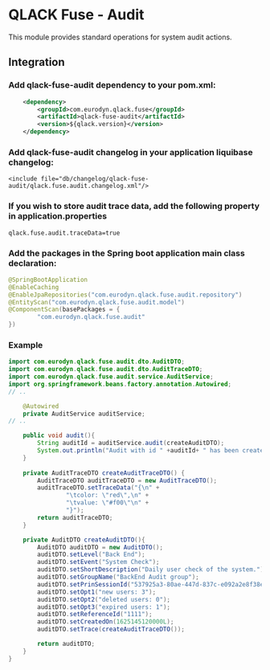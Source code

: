 # QLACK Fuse - Audit

This module provides standard operations for system audit actions.

## Integration

### Add qlack-fuse-audit dependency to your pom.xml:
```xml
    <dependency>
        <groupId>com.eurodyn.qlack.fuse</groupId>
        <artifactId>qlack-fuse-audit</artifactId>
        <version>${qlack.version}</version>
    </dependency>
```

### Add qlack-fuse-audit changelog in your application liquibase changelog:
```
<include file="db/changelog/qlack-fuse-audit/qlack.fuse.audit.changelog.xml"/>
```

### If you wish to store audit trace data, add the following property in application.properties
```properties
qlack.fuse.audit.traceData=true
```

### Add the packages in the Spring boot application main class declaration:
```java
@SpringBootApplication
@EnableCaching
@EnableJpaRepositories("com.eurodyn.qlack.fuse.audit.repository")
@EntityScan("com.eurodyn.qlack.fuse.audit.model")
@ComponentScan(basePackages = {
        "com.eurodyn.qlack.fuse.audit"
})
```

### Example
```java
import com.eurodyn.qlack.fuse.audit.dto.AuditDTO;
import com.eurodyn.qlack.fuse.audit.dto.AuditTraceDTO;
import com.eurodyn.qlack.fuse.audit.service.AuditService;
import org.springframework.beans.factory.annotation.Autowired;
// ..

    @Autowired
    private AuditService auditService;
// ..

    public void audit(){
        String auditId = auditService.audit(createAuditDTO);
        System.out.println("Audit with id " +auditId+ " has been created.");
    }
    
    private AuditTraceDTO createAuditTraceDTO() {
        AuditTraceDTO auditTraceDTO = new AuditTraceDTO();
        auditTraceDTO.setTraceData("{\n" +
                "\tcolor: \"red\",\n" +
                "\tvalue: \"#f00\"\n" +
                "}");
        return auditTraceDTO;
    }

    private AuditDTO createAuditDTO(){
        AuditDTO auditDTO = new AuditDTO();
        auditDTO.setLevel("Back End");
        auditDTO.setEvent("System Check");
        auditDTO.setShortDescription("Daily user check of the system.");
        auditDTO.setGroupName("BackEnd Audit group");
        auditDTO.setPrinSessionId("537925a3-80ae-447d-837c-e092a2e8f38e");
        auditDTO.setOpt1("new users: 3");
        auditDTO.setOpt2("deleted users: 0");
        auditDTO.setOpt3("expired users: 1");
        auditDTO.setReferenceId("1111");
        auditDTO.setCreatedOn(1625145120000L);
        auditDTO.setTrace(createAuditTraceDTO());

        return auditDTO;
    }
}
```
